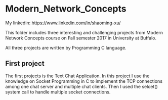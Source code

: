 # Modern_Network_Concepts
My linkedin: https://www.linkedin.com/in/shaoming-xu/

<p>This folder includes three interesting and challenging projects from Modern Network Concepts course on Fall semester 2017 in University at Buffalo.</p>
<p>All three projects are written by Programming C language.<p>
<h2>First project </h2>
<p>The first projects is the Text Chat Application. In this project I use the knowledge on Socket Programming in C to implement
the TCP connections among one chat server and multiple chat clients. Then I used the selcet() system call to handle multiple socket connections.</p>

